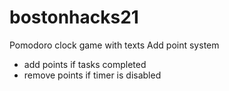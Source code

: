 # bostonhacks21
Pomodoro clock game with texts 
Add point system
  - add points if tasks completed
  - remove points if timer is disabled
